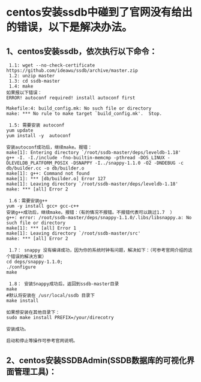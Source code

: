 
# centos安装ssdb中碰到了官网没有给出的错误，以下是解决办法。    

## 1、centos安装ssdb，依次执行以下命令：

     1.1: wget --no-check-certificate https://github.com/ideawu/ssdb/archive/master.zip
     1.2: unzip master
     1.3: cd ssdb-master
     1.4: make
    如果报以下错误：
    ERROR! autoconf required! install autoconf first

    Makefile:4: build_config.mk: No such file or directory
    make: *** No rule to make target `build_config.mk'.  Stop.
    
     1.5: 需要安装 autoconf
    yum update
    yum install -y  autoconf
    
    安装autoconf成功后，继续make。报错：
    make[1]: Entering directory `/root/ssdb-master/deps/leveldb-1.18'
    g++ -I. -I./include -fno-builtin-memcmp -pthread -DOS_LINUX -DLEVELDB_PLATFORM_POSIX -DSNAPPY -I../snappy-1.1.0 -O2 -DNDEBUG -c        
    db/builder.cc -o db/builder.o
    make[1]: g++: Command not found
    make[1]: *** [db/builder.o] Error 127
    make[1]: Leaving directory `/root/ssdb-master/deps/leveldb-1.18'
    make: *** [all] Error 2
    
     1.6：需要安装g++
    yum -y install gcc+ gcc-c++
    安装g++成功后，继续make。报错：（有的情况不报错。不报错代表可以跳过1.7  ）
    g++: error: /root/ssdb-master/deps/snappy-1.1.0/.libs/libsnappy.a: No such file or directory
    make[1]: *** [all] Error 1
    make[1]: Leaving directory `/root/ssdb-master/src'
    make: *** [all] Error 2
    
     1.7： snappy 没有编译成功，因为你的系统时钟有问题，解决如下：（可参考官网介绍的这个错误的解决方案）
    cd deps/snappy-1.1.0;
    ./configure
    make
    
     1.8： 安装Snappy成功后，返回到ssdb-master目录
    make
    #默认将安装在 /usr/local/ssdb 目录下
    make install
    
    如果想安装在其他目录下：
    sudo make install PREFIX=/your/direcotry
    
    安装成功。
    
    启动和停止等操作可参考官网说明。
    
## 2、centos安装SSDBAdmin(SSDB数据库的可视化界面管理工具)：

    

